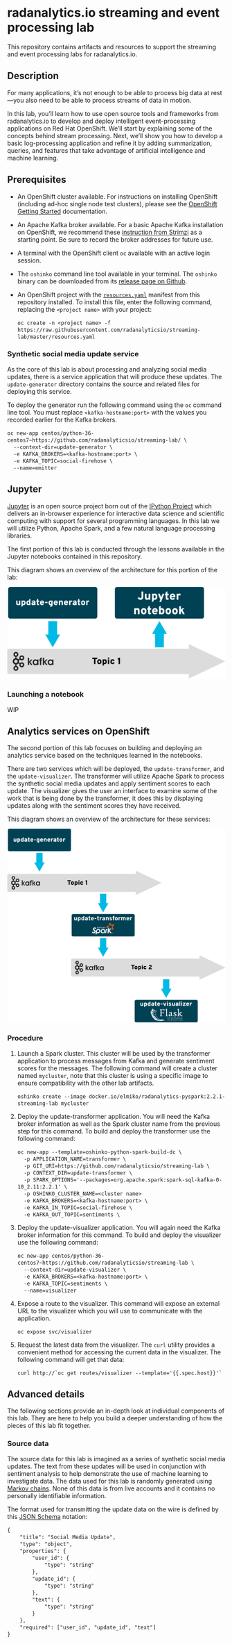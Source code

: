 # radanalytics.io streaming and event processing lab

This repository contains artifacts and resources to support the streaming and
event processing labs for radanalytics.io.

## Description

For many applications, it’s not enough to be able to process big data at
rest—you also need to be able to process streams of data in motion.

In this lab, you’ll learn how to use open source tools and frameworks from
radanalytics.io to develop and deploy intelligent event-processing
applications on Red Hat OpenShift. We’ll start by explaining some of the
concepts behind stream processing. Next, we’ll show you how to develop a
basic log-processing application and refine it by adding summarization,
queries, and features that take advantage of artificial intelligence and
machine learning.

## Prerequisites

* An OpenShift cluster available. For instructions on installing OpenShift
  (including ad-hoc single node test clusters), please see the
  [OpenShift Getting Started](https://docs.openshift.org/latest/getting_started/administrators.html#getting-started-administrators)
  documentation.

* An Apache Kafka broker available. For a basic Apache Kafka installation on
  OpenShift, we recommend these
  [instruction from Strimzi](http://strimzi.io/docs/0.1.0/#kafka-in-memory)
  as a starting point. Be sure to record the broker addresses for future use.

* A terminal with the OpenShift client `oc` available with an active login
  session.

* The `oshinko` command line tool available in your terminal. The `oshinko`
  binary can be downloaded from its
  [release page on Github](https://github.com/radanalyticsio/oshinko-cli/releases).

* An OpenShift project with the
  [`resources.yaml`](https://raw.githubusercontent.com/radanalyticsio/streaming-lab/master/resources.yaml)
  manifest from this repository installed. To install this file, enter the
  following command, replacing the `<project name>` with your project:
   ```
   oc create -n <project name> -f https://raw.githubusercontent.com/radanalyticsio/streaming-lab/master/resources.yaml
   ```

### Synthetic social media update service

As the core of this lab is about processing and analyzing social media
updates, there is a service application that will produce these updates. The
`update-generator` directory contains the source and related files for
deploying this service.

To deploy the generator run the following command using the `oc` command line
tool. You must replace `<kafka-hostname:port>` with the values you recorded
earlier for the Kafka brokers.

```
oc new-app centos/python-36-centos7~https://github.com/radanalyticsio/streaming-lab/ \
  --context-dir=update-generator \
  -e KAFKA_BROKERS=<kafka-hostname:port> \
  -e KAFKA_TOPIC=social-firehose \
  --name=emitter
```

## Jupyter

[Jupyter](https://jupyter.org/) is an open source project born out of the
[IPython Project](https://ipython.org/) which delivers an in-browser
experience for interactive data science and scientific computing with support
for several programming languages. In this lab we will utilize Python, Apache
Spark, and a few natural language processing libraries.

The first portion of this lab is conducted through the lessons available in
the Jupyter notebooks contained in this repository.

This diagram shows an overview of the architecture for this portion of the
lab:

![notebook architecture](assets/notebook-architecture.svg)

### Launching a notebook

WIP

## Analytics services on OpenShift

The second portion of this lab focuses on building and deploying an analytics
service based on the techniques learned in the notebooks.

There are two services which will be deployed, the `update-transformer`, and
the `update-visualizer`. The transformer will utilize Apache Spark to process
the synthetic social media updates and apply sentiment scores to each update.
The visualizer gives the user an interface to examine some of the work that
is being done by the transformer, it does this by displaying updates along with
the sentiment scores they have received.

This diagram shows an overview of the architecture for these services:

![services architecture](assets/services-architecture.svg)

### Procedure

1. Launch a Spark cluster. This cluster will be used by the
   transformer application to process messages from Kafka and generate
   sentiment scores for the messages. The following command will create a
   cluster named `mycluster`, note that this cluster is using a
   specific image to ensure compatibility with the other lab artifacts.
    ```
    oshinko create --image docker.io/elmiko/radanalytics-pyspark:2.2.1-streaming-lab mycluster
    ```
1. Deploy the update-transformer application. You will need the Kafka broker
   information as well as the Spark cluster name from the previous step for
   this command. To build and deploy the transformer use the following command:
    ```
    oc new-app --template=oshinko-python-spark-build-dc \
      -p APPLICATION_NAME=transformer \
      -p GIT_URI=https://github.com/radanalyticsio/streaming-lab \
      -p CONTEXT_DIR=update-transformer \
      -p SPARK_OPTIONS='--packages=org.apache.spark:spark-sql-kafka-0-10_2.11:2.2.1' \
      -p OSHINKO_CLUSTER_NAME=<cluster name>
      -e KAFKA_BROKERS=<kafka-hostname:port> \
      -e KAFKA_IN_TOPIC=social-firehose \
      -e KAFKA_OUT_TOPIC=sentiments \
    ```
1. Deploy the update-visualizer application. You will again need the Kafka
   broker information for this command. To build and deploy the visualizer
   use the following command:
    ```
    oc new-app centos/python-36-centos7~https://github.com/radanalyticsio/streaming-lab \
      --context-dir=update-visualizer \
      -e KAFKA_BROKERS=<kafka-hostname:port> \
      -e KAFKA_TOPIC=sentiments \
      --name=visualizer
    ```
1. Expose a route to the visualizer. This command will expose an external URL
   to the visualizer which you will use to communicate with the application.
    ```
    oc expose svc/visualizer
    ```
1. Request the latest data from the visualizer. The `curl` utility provides a
   convenient method for accessing the current data in the visualizer. The
   following command will get that data:
    ```
    curl http://`oc get routes/visualizer --template='{{.spec.host}}'`
    ```

## Advanced details

The following sections provide an in-depth look at individual components of
this lab. They are here to help you build a deeper understanding of how the
pieces of this lab fit together.

### Source data

The source data for this lab is imagined as a series of synthetic social media
updates. The text from these updates will be used in conjunction with sentiment
analysis to help demonstrate the use of machine learning to investigate data.
The data used for this lab is randomly generated using
[Markov chains](https://en.wikipedia.org/wiki/Markov_chain). None of this data
is from live accounts and it contains no personally identifiable information.

The format used for transmitting the update data on the wire is defined by
this [JSON Schema](http://json-schema.org) notation:

```
{
    "title": "Social Media Update",
    "type": "object",
    "properties": {
        "user_id": {
            "type": "string"
        },
        "update_id": {
            "type": "string"
        },
        "text": {
            "type": "string"
        }
    },
    "required": ["user_id", "update_id", "text"]
}
```

